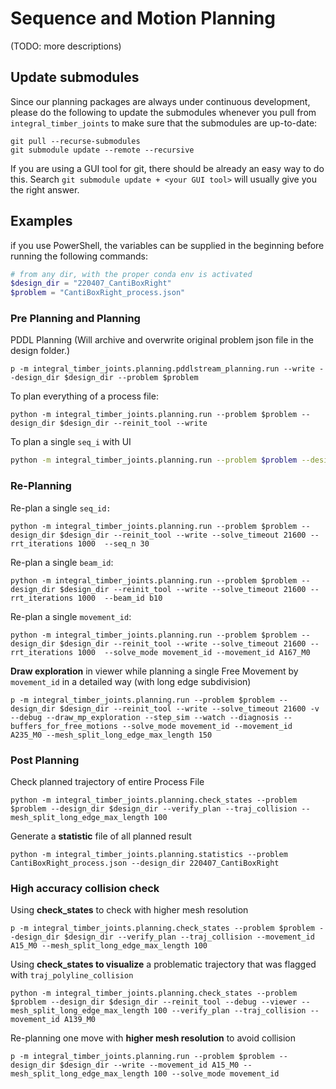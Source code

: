 # Sequence and Motion Planning

<!-- We use `compas_fab_pychoreo` for motion planning and environment management. -->
(TODO: more descriptions)

## Update submodules

Since our planning packages are always under continuous development, please do the following to update the submodules whenever you pull from `integral_timber_joints` to make sure that the submodules are up-to-date:

```
git pull --recurse-submodules
git submodule update --remote --recursive
```

If you are using a GUI tool for git, there should be already an easy way to do this. 
Search `git submodule update + <your GUI tool>` will usually give you the right answer.

## Examples

if you use PowerShell, the variables can be supplied in the beginning before running the following commands:

```powershell
# from any dir, with the proper conda env is activated
$design_dir = "220407_CantiBoxRight"
$problem = "CantiBoxRight_process.json"
```



### Pre Planning and Planning

PDDL Planning (Will archive and overwrite original problem json file in the design folder.)

```
p -m integral_timber_joints.planning.pddlstream_planning.run --write --design_dir $design_dir --problem $problem
```



To plan everything of a process file:

```
python -m integral_timber_joints.planning.run --problem $problem --design_dir $design_dir --reinit_tool --write
```

To plan a single `seq_i` with UI

```bash
python -m integral_timber_joints.planning.run --problem $problem --design_dir $design_dir --reinit_tool --write --solve_timeout 21600 --rrt_iterations 1000  --seq_n 30
```

### Re-Planning

Re-plan a single `seq_id:`

```
python -m integral_timber_joints.planning.run --problem $problem --design_dir $design_dir --reinit_tool --write --solve_timeout 21600 --rrt_iterations 1000  --seq_n 30
```

Re-plan a single `beam_id`:

```
python -m integral_timber_joints.planning.run --problem $problem --design_dir $design_dir --reinit_tool --write --solve_timeout 21600 --rrt_iterations 1000  --beam_id b10
```

Re-plan a single `movement_id`:

```
python -m integral_timber_joints.planning.run --problem $problem --design_dir $design_dir --reinit_tool --write --solve_timeout 21600 --rrt_iterations 1000  --solve_mode movement_id --movement_id A167_M0
```

**Draw exploration** in viewer while planning a single Free Movement by `movement_id` in a detailed way (with long edge subdivision)

```
p -m integral_timber_joints.planning.run --problem $problem --design_dir $design_dir --reinit_tool --write --solve_timeout 21600 -v --debug --draw_mp_exploration --step_sim --watch --diagnosis --buffers_for_free_motions --solve_mode movement_id --movement_id A235_M0 --mesh_split_long_edge_max_length 150 
```

### Post Planning 

Check planned trajectory of entire Process File 

```
python -m integral_timber_joints.planning.check_states --problem $problem --design_dir $design_dir --verify_plan --traj_collision --mesh_split_long_edge_max_length 100
```

Generate a **statistic** file of all planned result

```
python -m integral_timber_joints.planning.statistics --problem CantiBoxRight_process.json --design_dir 220407_CantiBoxRight
```



### **High accuracy collision check**

Using **check_states** to check with higher mesh resolution

```
p -m integral_timber_joints.planning.check_states --problem $problem --design_dir $design_dir --verify_plan --traj_collision --movement_id A15_M0 --mesh_split_long_edge_max_length 100
```

Using **check_states  to visualize** a problematic trajectory that was flagged with `traj_polyline_collision`

```
python -m integral_timber_joints.planning.check_states --problem $problem --design_dir $design_dir --reinit_tool --debug --viewer --mesh_split_long_edge_max_length 100 --verify_plan --traj_collision --movement_id A139_M0
```

Re-planning one move with **higher mesh resolution** to avoid collision

```
p -m integral_timber_joints.planning.run --problem $problem --design_dir $design_dir --write --movement_id A15_M0 --mesh_split_long_edge_max_length 100 --solve_mode movement_id
```
